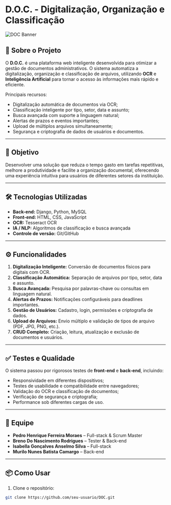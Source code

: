 # D.O.C. - Digitalização, Organização e Classificação

![DOC Banner](https://img.shields.io/badge/Projeto-D.O.C.-blue)

## 📄 Sobre o Projeto
O **D.O.C.** é uma plataforma web inteligente desenvolvida para otimizar a gestão de documentos administrativos. O sistema automatiza a digitalização, organização e classificação de arquivos, utilizando **OCR** e **Inteligência Artificial** para tornar o acesso às informações mais rápido e eficiente.

Principais recursos:
- Digitalização automática de documentos via OCR;
- Classificação inteligente por tipo, setor, data e assunto;
- Busca avançada com suporte a linguagem natural;
- Alertas de prazos e eventos importantes;
- Upload de múltiplos arquivos simultaneamente;
- Segurança e criptografia de dados de usuários e documentos.

---

## 🎯 Objetivo
Desenvolver uma solução que reduza o tempo gasto em tarefas repetitivas, melhore a produtividade e facilite a organização documental, oferecendo uma experiência intuitiva para usuários de diferentes setores da instituição.

---

## 🛠 Tecnologias Utilizadas
- **Back-end:** Django, Python, MySQL  
- **Front-end:** HTML, CSS, JavaScript  
- **OCR:** Tesseract OCR  
- **IA / NLP:** Algoritmos de classificação e busca avançada  
- **Controle de versão:** Git/GitHub  

---

## ⚙ Funcionalidades
1. **Digitalização Inteligente:** Conversão de documentos físicos para digitais com OCR.
2. **Classificação Automática:** Separação de arquivos por tipo, setor, data e assunto.
3. **Busca Avançada:** Pesquisa por palavras-chave ou consultas em linguagem natural.
4. **Alertas de Prazos:** Notificações configuráveis para deadlines importantes.
5. **Gestão de Usuários:** Cadastro, login, permissões e criptografia de dados.
6. **Upload de Arquivos:** Envio múltiplo e validação de tipos de arquivo (PDF, JPG, PNG, etc.).
7. **CRUD Completo:** Criação, leitura, atualização e exclusão de documentos e usuários.

---

## ✅ Testes e Qualidade
O sistema passou por rigorosos testes de **front-end** e **back-end**, incluindo:
- Responsividade em diferentes dispositivos;
- Testes de usabilidade e compatibilidade entre navegadores;
- Validação do OCR e classificação de documentos;
- Verificação de segurança e criptografia;
- Performance sob diferentes cargas de uso.

---

## 👥 Equipe
- **Pedro Henrique Ferreira Moraes** – Full-stack & Scrum Master  
- **Breno Do Nascimento Rodrigues** – Tester & Back-end  
- **Isabella Gonçalves Anselmo Silva** – Full-stack  
- **Murilo Nunes Batista Camargo** – Back-end  

---

## 📦 Como Usar
1. Clone o repositório:
```bash
git clone https://github.com/seu-usuario/DOC.git
